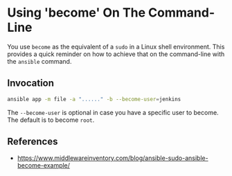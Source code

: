 # Using 'become' On The Command-Line

You use `become` as the equivalent of a `sudo` in a Linux shell environment. This provides a quick reminder on how to achieve that on the command-line with the `ansible` command.

## Invocation

```bash
ansible app -m file -a "......" -b --become-user=jenkins
```

The `--become-user` is optional in case you have a specific user to become. The default is to become `root`.

## References
- https://www.middlewareinventory.com/blog/ansible-sudo-ansible-become-example/
